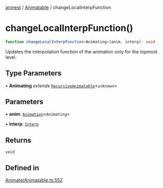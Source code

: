 [aninest](../../index.md) / [Animatable](../index.md) / changeLocalInterpFunction

# changeLocalInterpFunction()

```ts
function changeLocalInterpFunction<Animating>(anim, interp): void
```

Updates the interpolation function of the animation only for the topmost level.

## Type Parameters

• **Animating** *extends* [`RecursiveAnimatable`](../../AnimatableTypes/type-aliases/RecursiveAnimatable.md)\<`unknown`\>

## Parameters

• **anim**: [`Animation`](../../AnimatableTypes/type-aliases/Animation.md)\<`Animating`\>

• **interp**: [`Interp`](../../module:Interp/type-aliases/Interp.md)

## Returns

`void`

## Defined in

[Animate/Animatable.ts:552](https://github.com/zphrs/aninest/blob/faa26c191e539bfffb0686de3335249d40ae5db1/core/src/Animate/Animatable.ts#L552)
